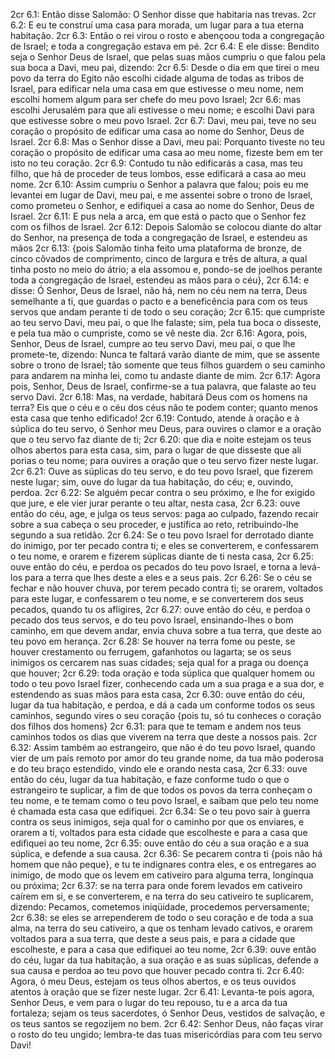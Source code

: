 2cr 6.1: Então disse Salomão: O Senhor disse que habitaria nas trevas.
2cr 6.2: E eu te construí uma casa para morada, um lugar para a tua eterna habitação.
2cr 6.3: Então o rei virou o rosto e abençoou toda a congregação de Israel; e toda a congregação estava em pé.
2cr 6.4: E ele disse: Bendito seja o Senhor Deus de Israel, que pelas suas mãos cumpriu o que falou pela sua boca a Davi, meu pai, dizendo:
2cr 6.5: Desde o dia em que tirei o meu povo da terra do Egito não escolhi cidade alguma de todas as tribos de Israel, para edificar nela uma casa em que estivesse o meu nome, nem escolhi homem algum para ser chefe do meu povo Israel;
2cr 6.6: mas escolhi Jerusalém para que ali estivesse o meu nome; e escolhi Davi para que estivesse sobre o meu povo Israel.
2cr 6.7: Davi, meu pai, teve no seu coração o propósito de edificar uma casa ao nome do Senhor, Deus de Israel.
2cr 6.8: Mas o Senhor disse a Davi, meu pai: Porquanto tiveste no teu coração o propósito de edificar uma casa ao meu nome, fizeste bem em ter isto no teu coração.
2cr 6.9: Contudo tu não edificarás a casa, mas teu filho, que há de proceder de teus lombos, esse edificará a casa ao meu nome.
2cr 6.10: Assim cumpriu o Senhor a palavra que falou; pois eu me levantei em lugar de Davi, meu pai, e me assentei sobre o trono de Israel, como prometeu o Senhor, e edifiquei a casa ao nome do Senhor, Deus de Israel.
2cr 6.11: E pus nela a arca, em que está o pacto que o Senhor fez com os filhos de Israel.
2cr 6.12: Depois Salomão se colocou diante do altar do Senhor, na presença de toda a congregação de Israel, e estendeu as mãos
2cr 6.13: {pois Salomão tinha feito uma plataforma de bronze, de cinco côvados de comprimento, cinco de largura e três de altura, a qual tinha posto no meio do átrio; a ela assomou e, pondo-se de joelhos perante toda a congregação de Israel, estendeu as mãos para o céu},
2cr 6.14: e disse: Ó Senhor, Deus de Israel, não há, nem no céu nem na terra, Deus semelhante a ti, que guardas o pacto e a beneficência para com os teus servos que andam perante ti de todo o seu coração;
2cr 6.15: que cumpriste ao teu servo Davi, meu pai, o que lhe falaste; sim, pela tua boca o disseste, e pela tua mão o cumpriste, como se vê neste dia.
2cr 6.16: Agora, pois, Senhor, Deus de Israel, cumpre ao teu servo Davi, meu pai, o que lhe promete-te, dizendo: Nunca te faltará varão diante de mim, que se assente sobre o trono de Israel; tão somente que teus filhos guardem o seu caminho para andarem na minha lei, como tu andaste diante de mim.
2cr 6.17: Agora pois, Senhor, Deus de Israel, confirme-se a tua palavra, que falaste ao teu servo Davi.
2cr 6.18: Mas, na verdade, habitará Deus com os homens na terra? Eis que o céu e o céu dos céus não te podem conter; quanto menos esta casa que tenho edificado!
2cr 6.19: Contudo, atende à oração e à súplica do teu servo, ó Senhor meu Deus, para ouvires o clamor e a oração que o teu servo faz diante de ti;
2cr 6.20: que dia e noite estejam os teus olhos abertos para esta casa, sim, para o lugar de que disseste que ali porias o teu nome; para ouvires a oração que o teu servo fizer neste lugar.
2cr 6.21: Ouve as súplicas do teu servo, e do teu povo Israel, que fizerem neste lugar; sim, ouve do lugar da tua habitação, do céu; e, ouvindo, perdoa.
2cr 6.22: Se alguém pecar contra o seu próximo, e lhe for exigido que jure, e ele vier jurar perante o teu altar, nesta casa,
2cr 6.23: ouve então do céu, age, e julga os teus servos: paga ao culpado, fazendo recair sobre a sua cabeça o seu proceder, e justifica ao reto, retribuindo-lhe segundo a sua retidão.
2cr 6.24: Se o teu povo Israel for derrotado diante do inimigo, por ter pecado contra ti; e eles se converterem, e confessarem o teu nome, e orarem e fizerem súplicas diante de ti nesta casa,
2cr 6.25: ouve então do céu, e perdoa os pecados do teu povo Israel, e torna a levá-los para a terra que lhes deste a eles e a seus pais.
2cr 6.26: Se o céu se fechar e não houver chuva, por terem pecado contra ti; se orarem, voltados para este lugar, e confessarem o teu nome, e se converterem dos seus pecados, quando tu os afligires,
2cr 6.27: ouve então do céu, e perdoa o pecado dos teus servos, e do teu povo Israel, ensinando-lhes o bom caminho, em que devem andar, envia chuva sobre a tua terra, que deste ao teu povo em herança.
2cr 6.28: Se houver na terra fome ou peste, se houver crestamento ou ferrugem, gafanhotos ou lagarta; se os seus inimigos os cercarem nas suas cidades; seja qual for a praga ou doença que houver;
2cr 6.29: toda oração e toda súplica que qualquer homem ou todo o teu povo Israel fizer, conhecendo cada um a sua praga e a sua dor, e estendendo as suas mãos para esta casa,
2cr 6.30: ouve então do céu, lugar da tua habitação, e perdoa, e dá a cada um conforme todos os seus caminhos, segundo vires o seu coração {pois tu, só tu conheces o coração dos filhos dos homens}
2cr 6.31: para que te temam e andem nos teus caminhos todos os dias que viverem na terra que deste a nossos pais.
2cr 6.32: Assim também ao estrangeiro, que não é do teu povo Israel, quando vier de um país remoto por amor do teu grande nome, da tua mão poderosa e do teu braço estendido, vindo ele e orando nesta casa,
2cr 6.33: ouve então do céu, lugar da tua habitação, e faze conforme tudo o que o estrangeiro te suplicar, a fim de que todos os povos da terra conheçam o teu nome, e te temam como o teu povo Israel, e saibam que pelo teu nome é chamada esta casa que edifiquei.
2cr 6.34: Se o teu povo sair à guerra contra os seus inimigos, seja qual for o caminho por que os enviares, e orarem a ti, voltados para esta cidade que escolheste e para a casa que edifiquei ao teu nome,
2cr 6.35: ouve então do céu a sua oração e a sua súplica, e defende a sua causa.
2cr 6.36: Se pecarem contra ti {pois não há homem que não peque}, e tu te indignares contra eles, e os entregares ao inimigo, de modo que os levem em cativeiro para alguma terra, longínqua ou próxima;
2cr 6.37: se na terra para onde forem levados em cativeiro caírem em si, e se converterem, e na terra do seu cativeiro te suplicarem, dizendo: Pecamos, cometemos iniqüidade, procedemos perversamente;
2cr 6.38: se eles se arrependerem de todo o seu coração e de toda a sua alma, na terra do seu cativeiro, a que os tenham levado cativos, e orarem voltados para a sua terra, que deste a seus pais, e para a cidade que escolheste, e para a casa que edifiquei ao teu nome,
2cr 6.39: ouve então do céu, lugar da tua habitação, a sua oração e as suas súplicas, defende a sua causa e perdoa ao teu povo que houver pecado contra ti.
2cr 6.40: Agora, ó meu Deus, estejam os teus olhos abertos, e os teus ouvidos atentos à oração que se fizer neste lugar.
2cr 6.41: Levanta-te pois agora, Senhor Deus, e vem para o lugar do teu repouso, tu e a arca da tua fortaleza; sejam os teus sacerdotes, ó Senhor Deus, vestidos de salvação, e os teus santos se regozijem no bem.
2cr 6.42: Senhor Deus, não faças virar o rosto do teu ungido; lembra-te das tuas misericórdias para com teu servo Davi!
